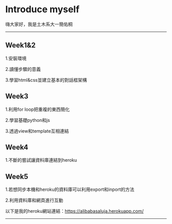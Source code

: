 # Introduce myself

嗨大家好，我是土木系大一簡佑桐

---
## Week1&2
1.安裝環境 

2.讀懂步驟的意義

3.學習html&css並建立基本的對話框架構

## Week3
1.利用for loop把重複的東西簡化

2.學習基礎python和js

3.透過view和template互相連結

## Week4
1.不斷的嘗試讓資料庫連結到heroku

## Week5
1.若想同步本機和heroku的資料庫可以利用export和inport的方法

2.利用資料庫和網頁進行互動


以下是我的heroku網站連結：https://alibabasaluja.herokuapp.com/

---
